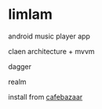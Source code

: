 # limlam
android music player app

claen architecture + mvvm 

dagger 

realm  

install from [cafebazaar](https://cafebazaar.ir/app/com.saeedlotfi.limlam?l=en)
